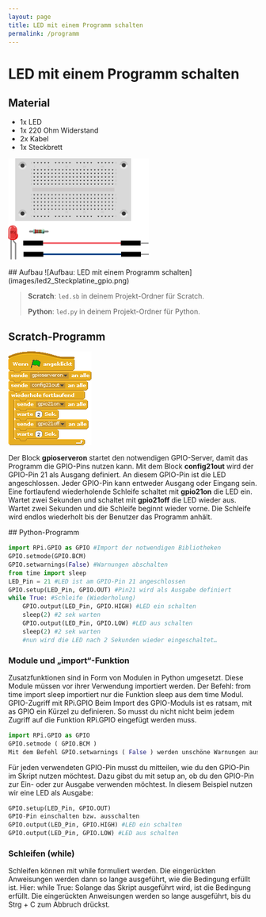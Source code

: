 ```yaml
---
layout: page
title: LED mit einem Programm schalten
permalink: /programm
---
```

# LED mit einem Programm schalten
## Material
* 1x LED
* 1x 220 Ohm Widerstand
* 2x Kabel
* 1x Steckbrett

![Material: LED mit einem Programm schalten](images/material_led1.png)

<div style="page-break-after: always;"></div>
## Aufbau
![Aufbau: LED mit einem Programm schalten](images/led2_Steckplatine_gpio.png)


>**Scratch**: `led.sb` in deinem Projekt-Ordner für Scratch.
>
>**Python**: `led.py` in deinem Projekt-Ordner für Python.


## Scratch-Programm

![](images/scratch_led.png)

Der Block **gpioserveron**  startet den notwendigen GPIO-Server, damit das Programm die GPIO-Pins nutzen kann. Mit dem Block **config21out** wird der GPIO-Pin 21 als Ausgang definiert. An diesem GPIO-Pin ist die LED angeschlossen. Jeder GPIO-Pin kann entweder Ausgang oder Eingang sein. Eine fortlaufend wiederholende Schleife schaltet mit **gpio21on** die LED ein. Wartet zwei Sekunden und schaltet mit **gpio21off** die LED wieder aus. Wartet zwei Sekunden und die Schleife beginnt wieder vorne. Die Schleife wird endlos wiederholt bis der Benutzer das Programm anhält.
<div style="page-break-after: always;"></div>
## Python-Programm

```python
import RPi.GPIO as GPIO #Import der notwendigen Bibliotheken
GPIO.setmode(GPIO.BCM)
GPIO.setwarnings(False) #Warnungen abschalten
from time import sleep
LED_Pin = 21 #LED ist am GPIO-Pin 21 angeschlossen
GPIO.setup(LED_Pin, GPIO.OUT) #Pin21 wird als Ausgabe definiert
while True: #Schleife (Wiederholung)
    GPIO.output(LED_Pin, GPIO.HIGH) #LED ein schalten
    sleep(2) #2 sek warten
    GPIO.output(LED_Pin, GPIO.LOW) #LED aus schalten
    sleep(2) #2 sek warten
    #nun wird die LED nach 2 Sekunden wieder eingeschaltet…
```

### Module und „import“-Funktion
Zusatzfunktionen sind in Form von Modulen in Python umgesetzt. Diese Module müssen vor ihrer Verwendung importiert werden. Der Befehl: from time import sleep importiert nur die Funktion sleep aus dem time Modul.
GPIO-Zugriff mit RPi.GPIO
Beim Import des GPIO-Moduls ist es ratsam, mit as GPIO ein Kürzel zu definieren.
So musst du nicht nicht beim jedem Zugriff auf die Funktion RPi.GPIO eingefügt werden muss.
```python
import RPi.GPIO as GPIO
GPIO.setmode ( GPIO.BCM )
Mit dem Befehl GPIO.setwarnings ( False ) werden unschöne Warnungen ausgeblendet.
```
Für jeden verwendeten GPIO-Pin musst du mitteilen, wie du den GPIO-Pin im Skript nutzen möchtest. Dazu gibst du mit setup an, ob du den GPIO-Pin zur Ein- oder zur Ausgabe verwenden möchtest. In diesem Beispiel nutzen wir eine LED als Ausgabe:
```python
GPIO.setup(LED_Pin, GPIO.OUT)
GPIO-Pin einschalten bzw. ausschalten
GPIO.output(LED_Pin, GPIO.HIGH) #LED ein schalten
GPIO.output(LED_Pin, GPIO.LOW) #LED aus schalten
```
### Schleifen (while)
Schleifen können mit while formuliert werden. Die eingerückten Anweisungen werden dann so lange ausgeführt, wie die Bedingung erfüllt ist.
Hier: while True: Solange das Skript ausgeführt wird, ist die Bedingung erfüllt. Die eingerückten Anweisungen werden so lange ausgeführt, bis du Strg + C zum Abbruch drückst.
